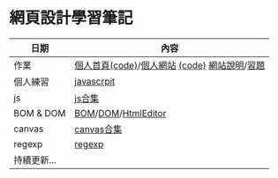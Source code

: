 # 網頁設計學習筆記

日期                | 內容    
--------------------|-----------------------------
作業 | [個人首頁](https://07nick-kcin21.github.io/wp108b/homework/website/my_website.html)[(code)](../website/my_website.html)/[個人網站](https://07nick-kcin21.github.io/wp108b/homework/website/個人網站.html) [(code)](../website/個人網站.html) [網站說明](https://github.com/07Nick-kciN21/wp108b/blob/master/homework/website/%E5%80%8B%E4%BA%BA%E7%B6%B2%E7%AB%99.md)/[習題](../HW)
個人練習 | [javascrpit](../javascript)
js  | [js合集](5.15/md)
BOM & DOM  |[BOM](5.22/md/BOM.md)/[DOM](5.22/md/DOM.md)/[HtmlEditor](5.22/md/HtmlEditor.md)
canvas |[canvas合集](5.29/md)
regexp  | [regexp](6.5/regexp.md)
持續更新...|
